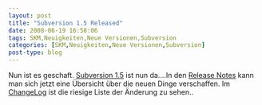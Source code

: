 ```yaml
---
layout: post
title: "Subversion 1.5 Released"
date: 2008-06-19 16:58:06
tags: SKM,Neuigkeiten,Neue Versionen,Subversion
categories: [SKM,Neuigkeiten,Neue Versionen,Subversion]
post-type: blog
---
```

Nun ist es geschaft. <a href="http://subversion.tigris.org/servlets/NewsItemView?newsItemID=2130"  title="Announcement">Subversion 1.5</a> ist nun da....In den <a href="http://subversion.tigris.org/svn_1.5_releasenotes.html"  title="Release Notes">Release Notes</a> kann man sich jetzt eine Übersicht über die neuen Dinge verschaffen. Im <a href="http://svn.collab.net/repos/svn/tags/1.5.0/CHANGES"  title="ChangeLog">ChangeLog</a> ist die riesige Liste der Änderung zu sehen..
